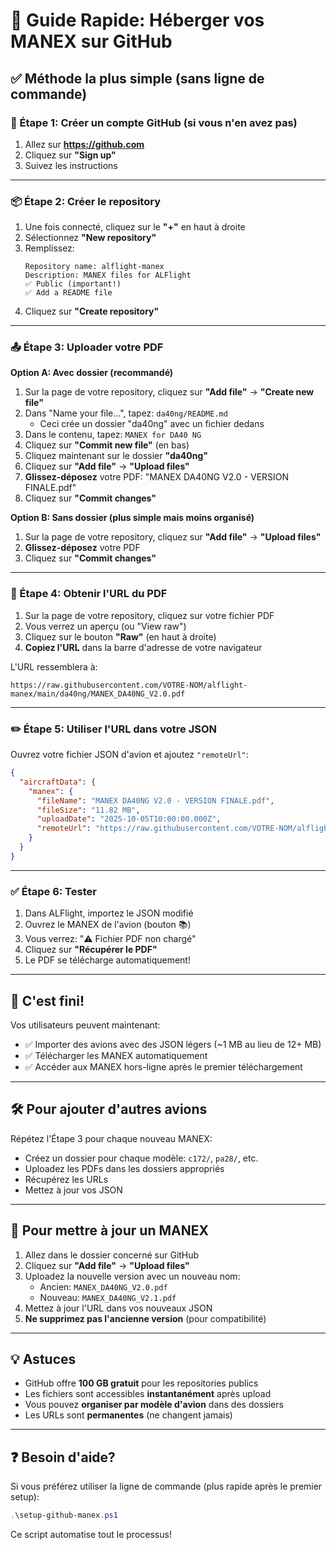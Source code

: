 # 🚀 Guide Rapide: Héberger vos MANEX sur GitHub

## ✅ Méthode la plus simple (sans ligne de commande)

### 📝 Étape 1: Créer un compte GitHub (si vous n'en avez pas)

1. Allez sur **https://github.com**
2. Cliquez sur **"Sign up"**
3. Suivez les instructions

---

### 📦 Étape 2: Créer le repository

1. Une fois connecté, cliquez sur le **"+"** en haut à droite
2. Sélectionnez **"New repository"**
3. Remplissez:
   ```
   Repository name: alflight-manex
   Description: MANEX files for ALFlight
   ✅ Public (important!)
   ✅ Add a README file
   ```
4. Cliquez sur **"Create repository"**

---

### 📤 Étape 3: Uploader votre PDF

**Option A: Avec dossier (recommandé)**

1. Sur la page de votre repository, cliquez sur **"Add file"** → **"Create new file"**
2. Dans "Name your file...", tapez: `da40ng/README.md`
   - Ceci crée un dossier "da40ng" avec un fichier dedans
3. Dans le contenu, tapez: `MANEX for DA40 NG`
4. Cliquez sur **"Commit new file"** (en bas)
5. Cliquez maintenant sur le dossier **"da40ng"**
6. Cliquez sur **"Add file"** → **"Upload files"**
7. **Glissez-déposez** votre PDF: "MANEX DA40NG V2.0 - VERSION FINALE.pdf"
8. Cliquez sur **"Commit changes"**

**Option B: Sans dossier (plus simple mais moins organisé)**

1. Sur la page de votre repository, cliquez sur **"Add file"** → **"Upload files"**
2. **Glissez-déposez** votre PDF
3. Cliquez sur **"Commit changes"**

---

### 🔗 Étape 4: Obtenir l'URL du PDF

1. Sur la page de votre repository, cliquez sur votre fichier PDF
2. Vous verrez un aperçu (ou "View raw")
3. Cliquez sur le bouton **"Raw"** (en haut à droite)
4. **Copiez l'URL** dans la barre d'adresse de votre navigateur

L'URL ressemblera à:
```
https://raw.githubusercontent.com/VOTRE-NOM/alflight-manex/main/da40ng/MANEX_DA40NG_V2.0.pdf
```

---

### ✏️ Étape 5: Utiliser l'URL dans votre JSON

Ouvrez votre fichier JSON d'avion et ajoutez `"remoteUrl"`:

```json
{
  "aircraftData": {
    "manex": {
      "fileName": "MANEX DA40NG V2.0 - VERSION FINALE.pdf",
      "fileSize": "11.82 MB",
      "uploadDate": "2025-10-05T10:00:00.000Z",
      "remoteUrl": "https://raw.githubusercontent.com/VOTRE-NOM/alflight-manex/main/da40ng/MANEX_DA40NG_V2.0.pdf"
    }
  }
}
```

---

### ✅ Étape 6: Tester

1. Dans ALFlight, importez le JSON modifié
2. Ouvrez le MANEX de l'avion (bouton 📚)
3. Vous verrez: "⚠️ Fichier PDF non chargé"
4. Cliquez sur **"Récupérer le PDF"**
5. Le PDF se télécharge automatiquement!

---

## 🎯 C'est fini!

Vos utilisateurs peuvent maintenant:
- ✅ Importer des avions avec des JSON légers (~1 MB au lieu de 12+ MB)
- ✅ Télécharger les MANEX automatiquement
- ✅ Accéder aux MANEX hors-ligne après le premier téléchargement

---

## 🛠️ Pour ajouter d'autres avions

Répétez l'Étape 3 pour chaque nouveau MANEX:
- Créez un dossier pour chaque modèle: `c172/`, `pa28/`, etc.
- Uploadez les PDFs dans les dossiers appropriés
- Récupérez les URLs
- Mettez à jour vos JSON

---

## 🔄 Pour mettre à jour un MANEX

1. Allez dans le dossier concerné sur GitHub
2. Cliquez sur **"Add file"** → **"Upload files"**
3. Uploadez la nouvelle version avec un nouveau nom:
   - Ancien: `MANEX_DA40NG_V2.0.pdf`
   - Nouveau: `MANEX_DA40NG_V2.1.pdf`
4. Mettez à jour l'URL dans vos nouveaux JSON
5. **Ne supprimez pas l'ancienne version** (pour compatibilité)

---

## 💡 Astuces

- GitHub offre **100 GB gratuit** pour les repositories publics
- Les fichiers sont accessibles **instantanément** après upload
- Vous pouvez **organiser par modèle d'avion** dans des dossiers
- Les URLs sont **permanentes** (ne changent jamais)

---

## ❓ Besoin d'aide?

Si vous préférez utiliser la ligne de commande (plus rapide après le premier setup):
```powershell
.\setup-github-manex.ps1
```

Ce script automatise tout le processus!
